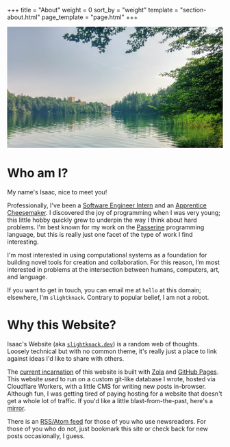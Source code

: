 +++
title = "About"
weight = 0
sort_by = "weight"
template = "section-about.html"
page_template = "page.html"
+++

![A trail weaving through the mountains on a cold spring day](/content/path.jpg)

# Who am I?

My name's Isaac, nice to meet you!

Professionally, I've been a [Software Engineer Intern](https://tonari.no) and an [Apprentice Cheesemaker](https://hebervalleyartisancheese.com). I discovered the joy of programming when I was very young; this little hobby quickly grew to underpin the way I think about hard problems. I'm best known for my work on the [Passerine](https://passerine.io) programming language, but this is really just one facet of the type of work I find interesting.

I'm most interested in using computational systems as a foundation for building novel tools for creation and collaboration. For this reason, I’m most interested in problems at the intersection between humans, computers, art, and language.

If you want to get in touch, you can email me at `hello` at this domain; elsewhere, I'm `slightknack`. Contrary to popular belief, I am not a robot.

# Why this Website?

Isaac's Website (aka [`slightknack.dev`](https://slightknack.dev)) is a random web of thoughts. Loosely technical but with no common theme, it's really just a place to link against ideas I'd like to share with others.

The [current incarnation](https://github.com/slightknack/slightknack.dev) of this website is built with [Zola](https://getzola.com) and [GitHub Pages](https://github.io). This website *used* to run on a custom git-like database I wrote, hosted via Cloudflare Workers, with a little CMS for writing new posts in-browser. Although fun, I was getting tired of paying hosting for a website that doesn't get a whole lot of traffic. If you'd like a little blast-from-the-past, here's a [mirror](https://website.slightknack.workers.dev/home).

There is an [RSS/Atom feed](https://slightknack.dev/atom.xml) for those of you who use newsreaders. For those of you who do not, just bookmark this site or check back for new posts occasionally, I guess.
